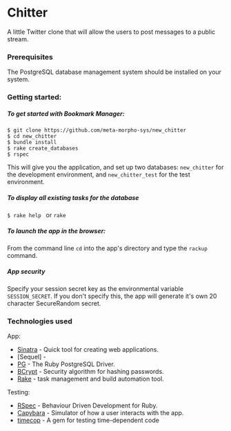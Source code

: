 Chitter
=================

 A little Twitter clone that will allow the users to post messages to a public stream.

### Prerequisites

The PostgreSQL database management system should be installed on your system.

### Getting started:

##### To get started with Bookmark Manager:
 
 ```
 $ git clone https://github.com/meta-morpho-sys/new_chitter
 $ cd new_chitter
 $ bundle install
 $ rake create_databases
 $ rspec
 ```

This will give you the application, and set up two databases: `new_chitter` for the development environment, 
and `new_chitter_test` for the test environment.

#####   To display all existing tasks for the database 
 `$ rake help ` or `rake`
 
 
##### To launch the app in the browser:

From the command line `cd` into the app's directory and type the `rackup` command.

##### App security
Specify your session secret key as the environmental variable `SESSION_SECRET`.
If you don't specify this, the app will generate it's own 20 character SecureRandom secret.

### Technologies used
App:
- [Sinatra](https://github.com/sinatra/sinatra) - Quick tool for creating web applications.
- [Sequel] - 
- [PG](https://deveiate.org/code/pg/) - The Ruby PostgreSQL Driver.
- [BCrypt](https://rubygems.org/gems/bcrypt/versions/3.1.11) - Security algorithm for hashing passwords.
- [Rake](https://github.com/ruby/rake) - task management and build automation tool.

Testing:
- [RSpec](https://github.com/rspec/rspec) - Behaviour Driven Development for Ruby.
- [Capybara](https://github.com/teamcapybara/capybara/blob/3.0_stable/README.md) - Simulator of how a user interacts with the app.
- [timecop](https://github.com/travisjeffery/timecop) - A gem for testing time-dependent code
